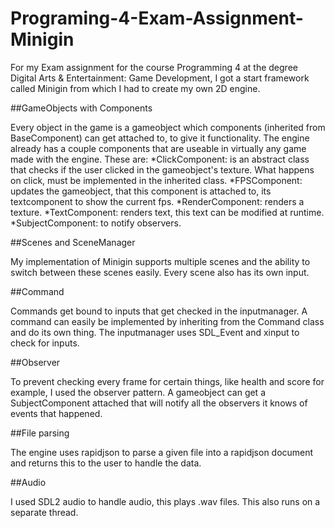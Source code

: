 # Programing-4-Exam-Assignment-Minigin

For my Exam assignment for the course Programming 4 at the degree Digital Arts & Entertainment: Game Development, I got a start framework called Minigin from which I had to create my own 2D engine.

##GameObjects with Components

Every object in the game is a gameobject which components (inherited from BaseComponent) can get attached to, to give it functionality.
The engine already has a couple components that are useable in virtually any game made with the engine.
These are:
	*ClickComponent: is an abstract class that checks if the user clicked in the gameobject's texture. What happens on click, must be implemented in the inherited class.
	*FPSComponent: updates the gameobject, that this component is attached to, its textcomponent to show the current fps.
	*RenderComponent: renders a texture.
	*TextComponent: renders text, this text can be modified at runtime.
	*SubjectComponent: to notify observers.

##Scenes and SceneManager

My implementation of Minigin supports multiple scenes and the ability to switch between these scenes easily.
Every scene also has its own input.

##Command

Commands get bound to inputs that get checked in the inputmanager.
A command can easily be implemented by inheriting from the Command class and do its own thing.
The inputmanager uses SDL_Event and xinput to check for inputs.

##Observer

To prevent checking every frame for certain things, like health and score for example, I used the observer pattern.
A gameobject can get a SubjectComponent attached that will notify all the observers it knows of events that happened.

##File parsing

The engine uses rapidjson to parse a given file into a rapidjson document and returns this to the user to handle the data.

##Audio

I used SDL2 audio to handle audio, this plays .wav files. This also runs on a separate thread.
